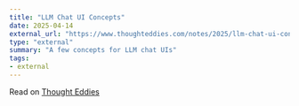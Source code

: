 ```yaml
---
title: "LLM Chat UI Concepts"
date: 2025-04-14
external_url: "https://www.thoughteddies.com/notes/2025/llm-chat-ui-concepts?ref=danielcorin.com"
type: "external"
summary: "A few concepts for LLM chat UIs"
tags:
- external
---
```


Read on [Thought Eddies](https://www.thoughteddies.com/notes/2025/llm-chat-ui-concepts?ref=danielcorin.com)
